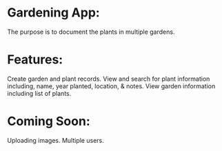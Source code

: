 # Gardening App:
The purpose is to document the plants in multiple gardens.

# Features:
Create garden and plant records.
View and search for plant information including, name, year planted, location, & notes.
View garden information including list of plants.

# Coming Soon:
Uploading images.
Multiple users.
